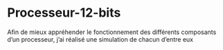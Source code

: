 # Processeur-12-bits
Afin de mieux appréhender le fonctionnement des différents composants d’un processeur, j’ai réalisé une simulation de chacun d’entre eux
